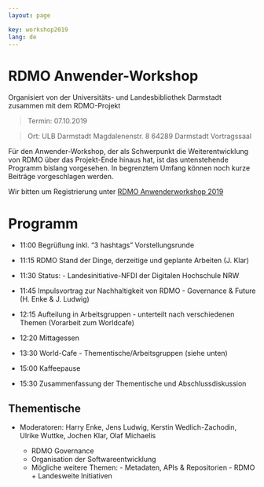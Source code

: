 ```yaml
---
layout: page

key: workshop2019
lang: de
---
```


RDMO Anwender-Workshop 
=========

Organisiert von der Universitäts- und Landesbibliothek Darmstadt zusammen mit dem RDMO-Projekt 

> Termin:   07.10.2019

> Ort: ULB Darmstadt
> Magdalenenstr. 8
> 64289 Darmstadt
> Vortragssaal

Für den Anwender-Workshop, der als Schwerpunkt die Weiterentwicklung von RDMO über das Projekt-Ende hinaus hat, ist das untenstehende Programm bislang vorgesehen. In begrenztem Umfang können noch kurze Beiträge vorgeschlagen werden. 

Wir bitten um Registrierung unter 
[RDMO Anwenderworkshop 2019](https://meetings.aip.de/rdmo/meetings/2019/registration/register)


Programm
========

- 11:00  Begrüßung inkl. “3 hashtags” Vorstellungsrunde
- 11:15  RDMO Stand der Dinge, derzeitige und geplante Arbeiten (J. Klar)
- 11:30  Status: 
        - Landesinitiative-NFDI der Digitalen Hochschule NRW
	
- 11:45  Impulsvortrag zur Nachhaltigkeit von RDMO - Governance & Future (H. Enke & J. Ludwig)
- 12:15  Aufteilung in Arbeitsgruppen - unterteilt nach verschiedenen Themen (Vorarbeit zum Worldcafe)
- 12:20 Mittagessen
- 13:30  World-Cafe - Thementische/Arbeitsgruppen (siehe unten)
- 15:00  Kaffeepause
- 15:30  Zusammenfassung der Thementische und Abschlussdiskussion

Thementische
------------

- Moderatoren: Harry Enke, Jens Ludwig, Kerstin Wedlich-Zachodin, Ulrike Wuttke, Jochen Klar, Olaf Michaelis

    - RDMO Governance 
    - Organisation der Softwareentwicklung
    - Mögliche weitere Themen: 
           - Metadaten, APIs & Repositorien
           - RDMO + Landesweite Initiativen

